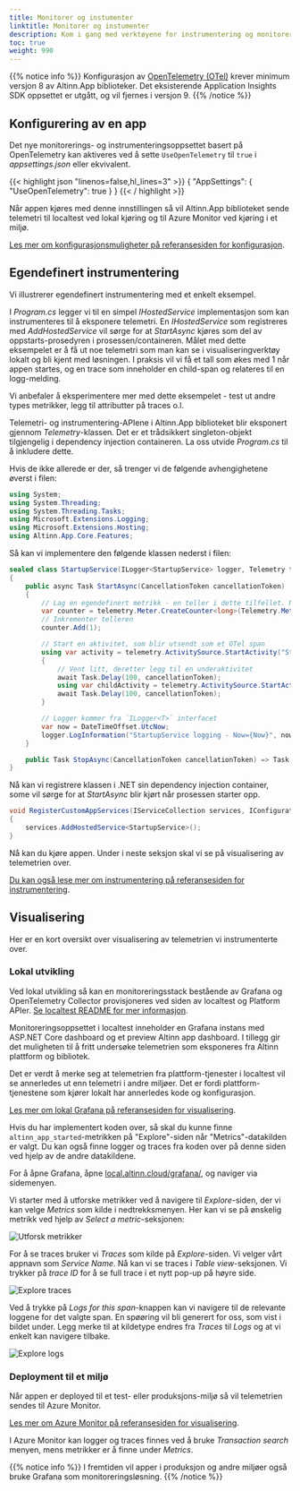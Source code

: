 ```yaml
---
title: Monitorer og instumenter
linktitle: Monitorer og instumenter
description: Kom i gang med verktøyene for instrumentering og monitorering i Altinn
toc: true
weight: 990
---
```


{{% notice info %}}
Konfigurasjon av [OpenTelemetry (OTel)](https://opentelemetry.io/) krever minimum versjon 8 av Altinn.App biblioteker.
Det eksisterende Application Insights SDK oppsettet er utgått, og vil fjernes i versjon 9.
{{% /notice %}}

## Konfigurering av en app

Det nye monitorerings- og instrumenteringsoppsettet basert på OpenTelemetry kan aktiveres ved å sette 
`UseOpenTelemetry` til `true` i *appsettings.json* eller ekvivalent.

{{< highlight json "linenos=false,hl_lines=3" >}}
{
  "AppSettings": {
    "UseOpenTelemetry": true
  }
}
{{< / highlight >}}

Når appen kjøres med denne innstillingen så vil Altinn.App biblioteket sende telemetri til localtest ved lokal kjøring
og til Azure Monitor ved kjøring i et miljø.

[Les mer om konfigurasjonsmuligheter på referansesiden for konfigurasjon](/nb/altinn-studio/reference/monitoring/configuration).

## Egendefinert instrumentering

Vi illustrerer egendefinert instrumentering med et enkelt eksempel.

I *Program.cs* legger vi til en simpel *IHostedService* implementasjon
som kan instrumenteres til å eksponere telemetri.
En *IHostedService* som registreres med *AddHostedService* vil sørge for at *StartAsync* kjøres
som del av oppstarts-prosedyren i prosessen/containeren. Målet med dette eksempelet
er å få ut noe telemetri som man kan se i visualiseringverktøy lokalt og bli kjent med løsningen.
I praksis vil vi få et tall som økes med 1 når appen startes, og en trace som inneholder en child-span og relateres til en 
logg-melding.

Vi anbefaler å eksperimentere mer med dette eksempelet - test ut andre types metrikker, legg til attributter på traces o.l.

Telemetri- og instrumentering-APIene i Altinn.App biblioteket blir eksponert gjennom *Telemetry*-klassen. Det er
et trådsikkert singleton-objekt tilgjengelig i dependency injection containeren.
La oss utvide *Program.cs* til å inkludere dette.

Hvis de ikke allerede er der, så trenger vi de følgende avhengighetene øverst i filen:

```csharp
using System;
using System.Threading;
using System.Threading.Tasks;
using Microsoft.Extensions.Logging;
using Microsoft.Extensions.Hosting;
using Altinn.App.Core.Features;
```

Så kan vi implementere den følgende klassen nederst i filen:

```csharp
sealed class StartupService(ILogger<StartupService> logger, Telemetry telemetry) : IHostedService
{
    public async Task StartAsync(CancellationToken cancellationToken)
    {
        // Lag en egendefinert metrikk - en teller i dette tilfellet. Navnet blir `altinn_app_started`
        var counter = telemetry.Meter.CreateCounter<long>(Telemetry.Metrics.CreateName("started"));
        // Inkrementer telleren
        counter.Add(1);

        // Start en aktivitet, som blir utsendt som et OTel span
        using var activity = telemetry.ActivitySource.StartActivity("StartupService");
        {
            // Vent litt, deretter legg til en underaktivitet
            await Task.Delay(100, cancellationToken);
            using var childActivity = telemetry.ActivitySource.StartActivity("ChildActivity");
            await Task.Delay(100, cancellationToken);
        }

        // Logger kommer fra `ILogger<T>` interfacet
        var now = DateTimeOffset.UtcNow;
        logger.LogInformation("StartupService logging - Now={Now}", now);
    }

    public Task StopAsync(CancellationToken cancellationToken) => Task.CompletedTask;
}
```

Nå kan vi registrere klassen i .NET sin dependency injection container, some vil sørge for at
*StartAsync* blir kjørt når prosessen starter opp.

```csharp
void RegisterCustomAppServices(IServiceCollection services, IConfiguration config, IWebHostEnvironment env)
{
    services.AddHostedService<StartupService>();
}
```

Nå kan du kjøre appen. Under i neste seksjon skal vi se på visualisering av telemetrien over.

[Du kan også lese mer om instrumentering på referansesiden for instrumentering](/nb/altinn-studio/reference/monitoring/instrumentation).

## Visualisering

Her er en kort oversikt over visualisering av telemetrien vi instrumenterte over.

### Lokal utvikling

Ved lokal utvikling så kan en monitoreringsstack bestående av Grafana og OpenTelemetry Collector
provisjoneres ved siden av localtest og Platform APIer. [Se localtest README for mer informasjon](https://github.com/Altinn/app-localtest/blob/main/README.md).

Monitoreringsoppsettet i localtest inneholder en Grafana instans med ASP.NET Core dashboard og et preview Altinn app dashboard.
I tillegg gir det muligheten til å fritt undersøke telemetrien som eksponeres fra Altinn plattform og bibliotek.

Det er verdt å merke seg at telemetrien fra plattform-tjenester i localtest vil se annerledes ut enn telemetri i andre miljøer. 
Det er fordi plattform-tjenestene som kjører lokalt har annerledes kode og konfigurasjon.

[Les mer om lokal Grafana på referansesiden for visualisering](/nb/altinn-studio/reference/monitoring/visualisation/#grafana).

Hvis du har implementert koden over, så skal du kunne finne `altinn_app_started`-metrikken på "Explore"-siden når "Metrics"-datakilden er valgt.
Du kan også finne logger og traces fra koden over på denne siden ved hjelp av de andre datakildene.

For å åpne Grafana, åpne [local.altinn.cloud/grafana/](http://local.altinn.cloud/grafana/), og naviger via sidemenyen.

Vi starter med å utforske metrikker ved å navigere til *Explore*-siden, der vi kan velge *Metrics* som kilde i nedtrekksmenyen. Her
kan vi se på ønskelig metrikk ved hjelp av *Select a metric*-seksjonen:

![Utforsk metrikker](grafana-quickstart-metric.png "Utforsk metrikker")

For å se traces bruker vi *Traces* som kilde på *Explore*-siden. Vi velger vårt appnavn som *Service Name*. Nå kan vi se
traces i *Table view*-seksjonen. Vi trykker på *trace ID* for å se full trace i et nytt pop-up på høyre side.

![Explore traces](grafana-quickstart-trace.png "Utforsk traces. Her er det mulig å analysere traces, attributter, samt å filtrere ut logg-meldingene relatert til en trace.")

Ved å trykke på *Logs for this span*-knappen kan vi navigere til de relevante loggene for det valgte span. En spøøring vil bli generert for 
oss, som vist i bildet under. Legg merke til at kildetype endres fra *Traces* til *Logs* og at vi enkelt kan navigere tilbake.

![Explore logs](grafana-quickstart-logs.png "Utforsk logger. Her ser vi alle logg-meldinger relatert til root-tracen vi laget med koden over.")

### Deployment til et miljø

Når appen er deployed til et test- eller produksjons-miljø så vil telemetrien sendes til Azure Monitor.

[Les mer om Azure Monitor på referansesiden for visualisering](/nb/altinn-studio/reference/monitoring/visualisation/#azure-monitor).

I Azure Monitor kan logger og traces finnes ved å bruke *Transaction search* menyen, mens metrikker er å finne under *Metrics*.

{{% notice info %}}
I fremtiden vil apper i produksjon og andre miljøer også bruke Grafana som monitoreringsløsning.
{{% /notice %}}
